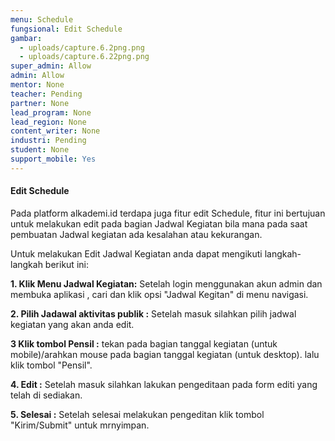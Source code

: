 ```yaml
---
menu: Schedule
fungsional: Edit Schedule
gambar:
  - uploads/capture.6.2png.png
  - uploads/capture.6.22png.png
super_admin: Allow
admin: Allow
mentor: None
teacher: Pending
partner: None
lead_program: None
lead_region: None
content_writer: None
industri: Pending
student: None
support_mobile: Yes
---
```

#### Edit Schedule

P﻿ada platform alkademi.id terdapa juga fitur edit Schedule, fitur ini bertujuan untuk melakukan edit pada bagian Jadwal Kegiatan bila mana pada saat pembuatan Jadwal kegiatan ada kesalahan atau kekurangan. 

U﻿ntuk melakukan Edit Jadwal Kegiatan anda  dapat mengikuti langkah-langkah berikut ini:

**1.﻿ Klik Menu Jadwal Kegiatan:** Setelah login menggunakan akun admin dan membuka aplikasi , cari dan klik opsi "Jadwal Kegitan" di menu navigasi.

**2﻿. Pilih Jadawal aktivitas publik :** Setelah masuk silahkan pilih jadwal kegiatan yang akan anda edit.

**3﻿ Klik tombol Pensil :** tekan pada bagian tanggal kegiatan (untuk mobile)/arahkan mouse pada bagian tanggal kegiatan (untuk desktop). lalu klik tombol "Pensil".

**4﻿. Edit :** Setelah masuk silahkan lakukan pengeditaan pada form editi yang telah di sediakan.

**5.﻿ Selesai :** Setelah selesai melakukan pengeditan klik tombol "Kirim/Submit" untuk mrnyimpan.